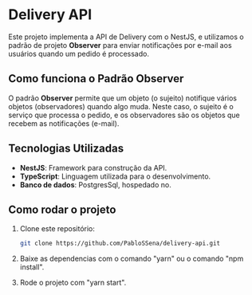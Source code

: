 # Delivery API

Este projeto implementa a API de Delivery com o NestJS, e utilizamos o padrão de projeto **Observer** para enviar notificações por e-mail aos usuários quando um pedido é processado.

## Como funciona o Padrão Observer

O padrão **Observer** permite que um objeto (o sujeito) notifique vários objetos (observadores) quando algo muda. Neste caso, o sujeito é o serviço que processa o pedido, e os observadores são os objetos que recebem as notificações (e-mail).

## Tecnologias Utilizadas

- **NestJS**: Framework para construção da API.
- **TypeScript**: Linguagem utilizada para o desenvolvimento.
- **Banco de dados**: PostgresSql, hospedado no.

## Como rodar o projeto

1. Clone este repositório:

   ```bash
   git clone https://github.com/PabloSSena/delivery-api.git

   ```

2. Baixe as dependencias com o comando "yarn" ou o comando "npm install".

3. Rode o projeto com "yarn start".
